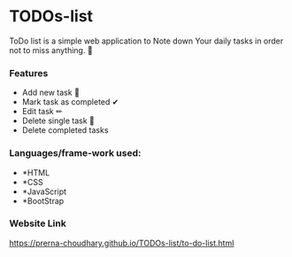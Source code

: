 # TODOs-list
ToDo list is a simple web application to Note down Your daily tasks in order not to miss anything. 📝

### Features 

* Add new task 📆
* Mark task as completed ✔
* Edit task ✏
* Delete single task 🚫
* Delete completed tasks

### Languages/frame-work used:

* *HTML  
* *CSS
* *JavaScript
* *BootStrap

### Website Link
https://prerna-choudhary.github.io/TODOs-list/to-do-list.html
